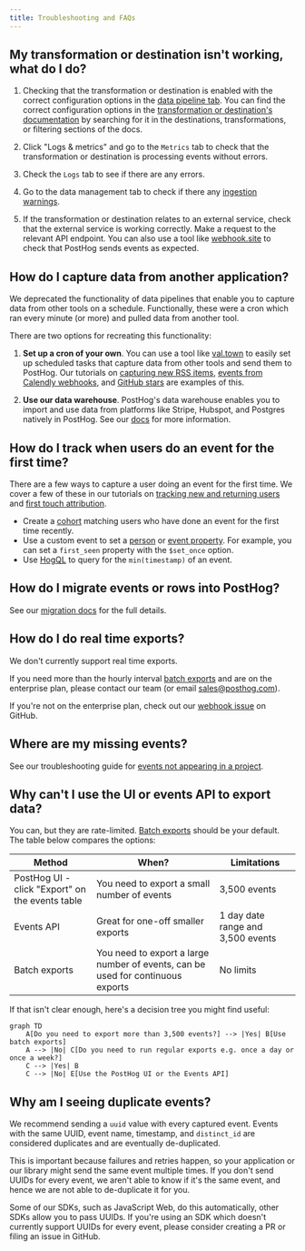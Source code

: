 ```yaml
---
title: Troubleshooting and FAQs
---
```


## My transformation or destination isn't working, what do I do?

1. Checking that the transformation or destination is enabled with the correct configuration options in the [data pipeline tab](https://app.posthog.com/apps). You can find the correct configuration options in the [transformation or destination's documentation](/docs/cdp) by searching for it in the destinations, transformations, or filtering sections of the docs.

2. Click "Logs & metrics" and go to the `Metrics` tab to check that the transformation or destination is processing events without errors.

3. Check the `Logs` tab to see if there are any errors.

4. Go to the data management tab to check if there any [ingestion warnings](https://us.posthog.com/data-management/ingestion-warnings).

5. If the transformation or destination relates to an external service, check that the external service is working correctly. Make a request to the relevant API endpoint. You can also use a tool like [webhook.site](https://webhook.site/) to check that PostHog sends events as expected.

## How do I capture data from another application?

We deprecated the functionality of data pipelines that enable you to capture data from other tools on a schedule. Functionally, these were a cron which ran every minute (or more) and pulled data from another tool.

There are two options for recreating this functionality:

1. **Set up a cron of your own**. You can use a tool like [val.town](https://val.town/) to easily set up scheduled tasks that capture data from other tools and send them to PostHog. Our tutorials on [capturing new RSS items](/tutorials/rss-item-capture), [events from Calendly webhooks](/tutorials/calendly-webhooks), and [GitHub stars](/tutorials/github-star-tracker) are examples of this.

2. **Use our data warehouse**. PostHog's data warehouse enables you to import and use data from platforms like Stripe, Hubspot, and Postgres natively in PostHog. See our [docs](/docs/data-warehouse) for more information.

## How do I track when users do an event for the first time?

There are a few ways to capture a user doing an event for the first time. We cover a few of these in our tutorials on [tracking new and returning users](/tutorials/track-new-returning-users) and [first touch attribution](/tutorials/first-last-touch-attribution).

- Create a [cohort](/docs/data/cohorts) matching users who have done an event for the first time recently.
- Use a custom event to set a [person](/docs/getting-started/user-properties) or [event property](/docs/data/events). For example, you can set a `first_seen` property with the `$set_once` option.
- Use [HogQL](/docs/product-analytics/sql) to query for the `min(timestamp)` of an event.

## How do I migrate events or rows into PostHog?

See our [migration docs](/docs/migrate) for the full details.

## How do I do real time exports?

We don't currently support real time exports. 

If you need more than the hourly interval [batch exports](/docs/cdp/batch-exports) and are on the enterprise plan, please contact our team (or email [sales@posthog.com](mailto:sales@posthog.com)). 

If you're not on the enterprise plan, check out our [webhook issue](https://github.com/PostHog/posthog/issues/16976) on GitHub.

## Where are my missing events?

See our troubleshooting guide for [events not appearing in a project](/docs/product-analytics/troubleshooting#why-are-events-not-appearing-in-my-project).

## Why can't I use the UI or events API to export data?

You can, but they are rate-limited. [Batch exports](/docs/cdp/batch-exports) should be your default. The table below compares the options: 

Method | When? | Limitations
--- | --- | ---
PostHog UI - click "Export" on the events table | You need to export a small number of events | 3,500 events
Events API | Great for one-off smaller exports | 1 day date range and 3,500 events
Batch exports | You need to export a large number of events, can be used for continuous exports | No limits

If that isn't clear enough, here's a decision tree you might find useful:

```mermaid
graph TD
    A[Do you need to export more than 3,500 events?] --> |Yes| B[Use batch exports]
    A --> |No| C[Do you need to run regular exports e.g. once a day or once a week?]
    C --> |Yes| B
    C --> |No| E[Use the PostHog UI or the Events API]
```

## Why am I seeing duplicate events?

We recommend sending a `uuid` value with every captured event. Events with the same UUID, event name, timestamp, and `distinct_id` are considered duplicates and are eventually de-duplicated. 

This is important because failures and retries happen, so your application or our library might send the same event multiple times. If you don't send UUIDs for every event, we aren't able to know if it's the same event, and hence we are not able to de-duplicate it for you.

Some of our SDKs, such as JavaScript Web, do this automatically, other SDKs allow you to pass UUIDs. If you're using an SDK which doesn't currently support UUIDs for every event, please consider creating a PR or filing an issue in GitHub.